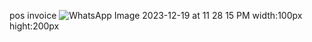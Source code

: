 pos invoice
![WhatsApp Image 2023-12-19 at 11 28 15 PM](https://github.com/vipuL2701/posinvoice/assets/142662414/f7ffc4ff-0171-44e8-8500-8874b0e3ad7b)   width:100px hight:200px
